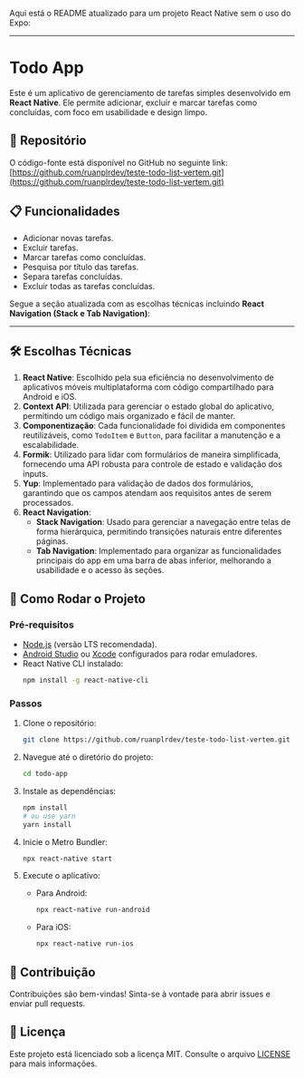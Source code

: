 Aqui está o README atualizado para um projeto React Native sem o uso do Expo:  

---

# Todo App  

Este é um aplicativo de gerenciamento de tarefas simples desenvolvido em **React Native**. Ele permite adicionar, excluir e marcar tarefas como concluídas, com foco em usabilidade e design limpo.  

## 📂 Repositório  
O código-fonte está disponível no GitHub no seguinte link:  
[https://github.com/ruanplrdev/teste-todo-list-vertem.git](https://github.com/ruanplrdev/teste-todo-list-vertem.git)  

## 📋 Funcionalidades  
- Adicionar novas tarefas.  
- Excluir tarefas.  
- Marcar tarefas como concluídas.  
- Pesquisa por título das tarefas. 
- Separa tarefas concluídas.
- Excluir todas as tarefas concluídas.   

Segue a seção atualizada com as escolhas técnicas incluindo **React Navigation (Stack e Tab Navigation)**:  

---

## 🛠️ Escolhas Técnicas  
1. **React Native**: Escolhido pela sua eficiência no desenvolvimento de aplicativos móveis multiplataforma com código compartilhado para Android e iOS.  
2. **Context API**: Utilizada para gerenciar o estado global do aplicativo, permitindo um código mais organizado e fácil de manter.  
3. **Componentização**: Cada funcionalidade foi dividida em componentes reutilizáveis, como `TodoItem` e `Button`, para facilitar a manutenção e a escalabilidade.  
4. **Formik**: Utilizado para lidar com formulários de maneira simplificada, fornecendo uma API robusta para controle de estado e validação dos inputs.  
5. **Yup**: Implementado para validação de dados dos formulários, garantindo que os campos atendam aos requisitos antes de serem processados.  
6. **React Navigation**:  
   - **Stack Navigation**: Usado para gerenciar a navegação entre telas de forma hierárquica, permitindo transições naturais entre diferentes páginas.  
   - **Tab Navigation**: Implementado para organizar as funcionalidades principais do app em uma barra de abas inferior, melhorando a usabilidade e o acesso às seções.  

## 🚀 Como Rodar o Projeto  

### Pré-requisitos  
- [Node.js](https://nodejs.org/) (versão LTS recomendada).  
- [Android Studio](https://developer.android.com/studio) ou [Xcode](https://developer.apple.com/xcode/) configurados para rodar emuladores.  
- React Native CLI instalado:  
  ```bash  
  npm install -g react-native-cli  
  ```  

### Passos  
1. Clone o repositório:  
   ```bash  
   git clone https://github.com/ruanplrdev/teste-todo-list-vertem.git
   ```  

2. Navegue até o diretório do projeto:  
   ```bash  
   cd todo-app  
   ```  

3. Instale as dependências:  
   ```bash  
   npm install  
   # ou use yarn
   yarn install  
   ```  

4. Inicie o Metro Bundler:  
   ```bash  
   npx react-native start  
   ```  

5. Execute o aplicativo:  
   - Para Android:  
     ```bash  
     npx react-native run-android  
     ```  
   - Para iOS:  
     ```bash  
     npx react-native run-ios  
     ```  

## 🤝 Contribuição  
Contribuições são bem-vindas! Sinta-se à vontade para abrir issues e enviar pull requests.  

## 📄 Licença  
Este projeto está licenciado sob a licença MIT. Consulte o arquivo [LICENSE](./LICENSE) para mais informações.  
